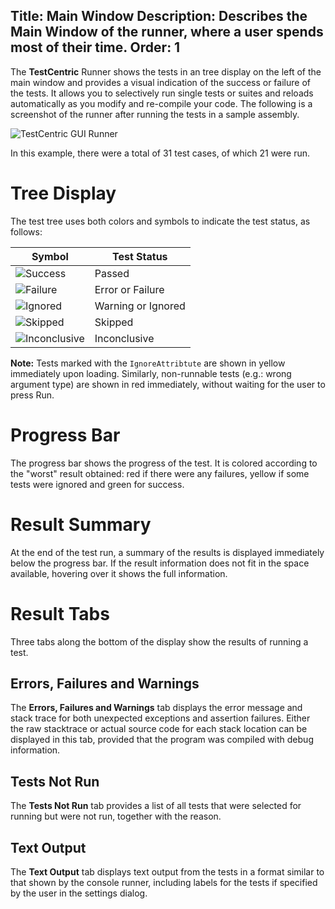 Title: Main Window
Description: Describes the Main Window of the runner, where a user spends most of their time.
Order: 1
---

The **TestCentric** Runner shows the tests in an tree display on the left of the main window and provides a visual indication of the success or failure of the tests. It allows you to selectively run single tests or suites and reloads automatically as you modify and re-compile your code. The following is a screenshot of the runner after running the tests in a sample assembly.

![TestCentric GUI Runner](/testcentric-gui/assets/img/testcentric.png)

In this example, there were a total of 31 test cases, of which 21 were run.

# Tree Display

The test tree uses both colors and symbols to indicate the test status, as follows:

Symbol | Test Status
-------|------------
![Success](/testcentric-gui/assets/img/Success.png) | Passed
![Failure](/testcentric-gui/assets/img/Failure.png) | Error or Failure
![Ignored](/testcentric-gui/assets/img/Ignored.png) | Warning or Ignored
![Skipped](/testcentric-gui/assets/img/Skipped.png) | Skipped
![Inconclusive](/testcentric-gui/assets/img/Inconclusive.png) | Inconclusive

**Note:** Tests marked with the `IgnoreAttribtute` are shown in yellow immediately upon loading. Similarly, non-runnable tests (e.g.: wrong argument type) are shown in red immediately, without waiting for the user to press Run.

# Progress Bar

The progress bar shows the progress of the test. It is colored according to the "worst" result obtained: red if there were any failures, yellow if some tests were ignored and green for success.

# Result Summary
At the end of the test run, a summary of the results is displayed immediately below the progress bar. If the result information does not fit in the space available, hovering over it shows the full information.

# Result Tabs

Three tabs along the bottom of the display show the results of running a test.

## Errors, Failures and Warnings

The **Errors, Failures and Warnings** tab displays the error message and stack trace for both unexpected exceptions and assertion failures. Either the raw stacktrace or actual source code for each stack location can be displayed in this tab, provided that the program was compiled with debug information.

## Tests Not Run

The **Tests Not Run** tab provides a list of all tests that were selected for running but were not run, together with the reason.

## Text Output

The **Text Output** tab displays text output from the tests in a format similar to that shown by the console runner, including labels for the tests if specified by the user in the settings dialog.
